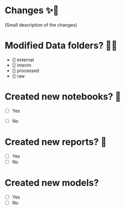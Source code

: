 # Changes ✨🌈

(Small description of the changes)

# Modified Data folders?  🐱‍💻
- [] external
- [] interim
- [] processed
- [] raw

# Created new notebooks? 🦦
- [ ] Yes
- [ ] No


# Created new reports? 📜
- [ ] Yes
- [ ] No

# Created new models?
- [ ] Yes
- [ ] No
